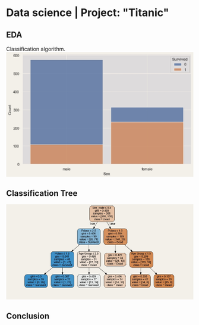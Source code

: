 # Data science | Project: "Titanic"

## EDA


Classification algorithm.
![alt text](https://github.com/Aettio/DS_Project_Titanic/blob/main/Images/Survived.jpg)


## Classification Tree


![alt text](https://github.com/Aettio/DS_Project_Titanic/blob/main/Images/Classification_Tree.jpg)


## Conclusion

